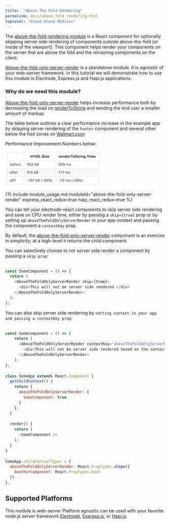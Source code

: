 ```yaml
---
title:  "Above The Fold Rendering"
permalink: docs/above_fold_rendering.html
toplevel: "Stand Alone Modules"
---
```


The [above-the-fold-rendering-module](https://github.com/electrode-io/above-the-fold-only-server-render) is a React component for optionally skipping server side rendering of components outside above-the-fold (or inside of the viewport). This component helps render your components on the server that are above the fold and the remaining components on the client.

[Above-the-fold-only-server-render](https://github.com/electrode-io/above-the-fold-only-server-render) is a *standalone* module. It is *agnostic* of your web-server framework. In this tutorial we will demonstrate how to use this module in Electrode, Express.js and Hapi.js applications.

### Why do we need this module?

[Above-the-fold-only-server-render](https://github.com/electrode-io/above-the-fold-only-server-render) helps increase performance both by decreasing the load on [renderToString](https://facebook.github.io/react/docs/top-level-api.html#reactdomserver.rendertostring) and sending the end user a smaller amount of markup.

The table below outlines a clear performance increase in the example app by skipping server rendering of the `Footer` component and several other below the fold zones on [Walmart.com](http://www.walmart.com):

Performance Improvement Numbers below:

![above-the-fold-table](/img/above-the-fold-table.png)

{% include module_usage.md moduleId="above-the-fold-only-server-render" express_react_redux=true hapi_react_redux=true %}

You can tell your electrode-react components to skip server side rendering and save on CPU render time, either by passing a `skip={true}` prop or by setting up `aboveTheFoldOnlyServerRender` in your app context and passing the component a `contextKey` prop.

By default, the [above-the-fold-only-server-render](https://github.com/electrode-io/above-the-fold-only-server-render) component is an exercise in simplicity; at a high-level it returns the child component.

You can selectively choose to not server side render a component by passing a `skip prop`:

```js

const SomeComponent = () => {
  return (
    <AboveTheFoldOnlyServerRender skip={true}>
      <div>This will not be server side rendered.</div>
    </AboveTheFoldOnlyServerRender>
  );
};

```

You can also skip server side rendering by `setting context in your app and passing a contextKey prop`:

```js

const SomeComponent = () => {
    return (
      <AboveTheFoldOnlyServerRender contextKey="aboveTheFoldOnlyServerRender.SomeComponent">
        <div>This will not be server side rendered based on the context.</div>
      </AboveTheFoldOnlyServerRender>
    );
};

class SomeApp extends React.Component {
  getChildContext() {
    return {
      aboveTheFoldOnlyServerRender: {
        SomeComponent: true
      }
    };
  }

  render() {
    return (
      <SomeComponent />
    );
  }
}

SomeApp.childContextTypes = {
  aboveTheFoldOnlyServerRender: React.PropTypes.shape({
    AnotherComponent: React.PropTypes.bool
  })
};

```

## Supported Platforms

This module is web-server Platform agnostic can be used with your favorite node.js server framework [Electrode](https://github.com/electrode-io/electrode-boilerplate-universal-react-node), [Express.js](https://github.com/docs-code-examples-electrode-io/express-example-with-standalone-electrode-modules), or [Hapi.js](https://github.com/docs-code-examples-electrode-io/hapijs-example-with-standalone-electrode-modules).
